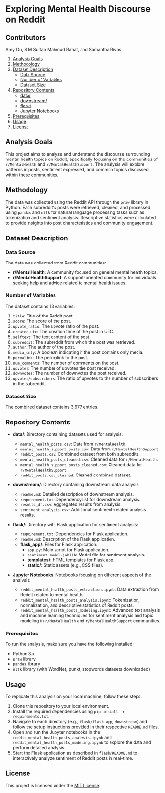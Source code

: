 # Exploring Mental Health Discourse on Reddit

## Contributors 
Amy Ou, S M Sultan Mahmud Rahat, and Samantha Rivas 

1. [Analysis Goals](#analysis-goals)
2. [Methodology](#methodology)
3. [Dataset Description](#dataset-description)
   - [Data Source](#data-source)
   - [Number of Variables](#number-of-variables)
   - [Dataset Size](#dataset-size)
4. [Repository Contents](#repository-contents)
   - [data/](#data)
   - [downstream/](#downstream)
   - [flask/](#flask)
   - [Jupyter Notebooks](#jupyter-notebooks)
5. [Prerequisites](#prerequisites)
6. [Usage](#usage)
7. [License](#license)

## Analysis Goals

This project aims to analyze and understand the discourse surrounding mental health topics on Reddit, specifically focusing on the communities of `r/MentalHealth` and `r/MentalHealthSupport`. The analysis will explore patterns in posts, sentiment expressed, and common topics discussed within these communities.

## Methodology

The data was collected using the Reddit API through the `praw` library in Python. Each subreddit's posts were retrieved, cleaned, and processed using `pandas` and `nltk` for natural language processing tasks such as tokenization and sentiment analysis. Descriptive statistics were calculated to provide insights into post characteristics and community engagement.

## Dataset Description

### Data Source
The data was collected from Reddit communities:
- **r/MentalHealth**: A community focused on general mental health topics.
- **r/MentalHealthSupport**: A support-oriented community for individuals seeking help and advice related to mental health issues.

### Number of Variables
The dataset contains 13 variables:
1. `title`: Title of the Reddit post.
2. `score`: The score of the post.
3. `upvote_ratio`: The upvote ratio of the post.
4. `created_utc`: The creation time of the post in UTC.
5. `selftext`: The text content of the post.
6. `subreddit`: The subreddit from which the post was retrieved.
7. `author`: The author of the post.
8. `media_only`: A boolean indicating if the post contains only media.
9. `permalink`: The permalink to the post.
10. `num_comments`: The number of comments on the post.
11. `upvotes`: The number of upvotes the post received.
12. `downvotes`: The number of downvotes the post received.
13. `upvotes/subscribers`: The ratio of upvotes to the number of subscribers in the subreddit.

### Dataset Size
The combined dataset contains 3,977 entries.

## Repository Contents
- **data/**: Directory containing datasets used for analysis:
  - `mental_health_posts.csv`: Data from `r/MentalHealth`.
  - `mental_health_support_posts.csv`: Data from `r/MentalHealthSupport`.
  - `reddit_posts.csv`: Combined dataset from both subreddits.
  - `mental_health_posts_cleaned.csv`: Cleaned data for `r/MentalHealth`.
  - `mental_health_support_posts_cleaned.csv`: Cleaned data for `r/MentalHealthSupport`.
  - `reddit_posts.csv_cleaned`: Cleaned combined dataset.

- **downstream/**: Directory containing downstream data analysis:
  - `readme.md`: Detailed description of downstream analysis.
  - `requirement.txt`: Dependency list for downstream analysis.
  - `results_df.csv`: Aggregated results from analysis.
  - `sentiment_analysis.csv`: Additional sentiment-related analysis results.

- **flask/**: Directory with Flask application for sentiment analysis:
  - `requirement.txt`: Dependencies for Flask application.
  - `readme.md`: Description of the Flask application.
  - **flask_app/**: Files for Flask application:
    - `app.py`: Main script for Flask application.
    - `sentiment_model.joblib`: Model file for sentiment analysis.
    - **templates/**: HTML templates for Flask app.
    - **static/**: Static assets (e.g., CSS files).

- **Jupyter Notebooks**: Notebooks focusing on different aspects of the analysis:
  - `reddit_mental_health_posts_extraction.ipynb`: Data extraction from Reddit related to mental health.
  - `reddit_mental_health_posts_analysis.ipynb`: Tokenization, normalization, and descriptive statistics of Reddit posts.
  - `reddit_mental_health_posts_modeling.ipynb`: Advanced text analysis and machine learning techniques for sentiment analysis and topic modeling in `r/MentalHealth` and `r/MentalHealthSupport` communities.


### Prerequisites
To run the analysis, make sure you have the following installed:
- Python 3.x
- `praw` library
- `pandas` library
- `nltk` library (with WordNet, punkt, stopwords datasets downloaded)

## Usage

To replicate this analysis on your local machine, follow these steps:

1. Clone this repository to your local environment.
2. Install the required dependencies using `pip install -r requirements.txt`.
3. Navigate to each directory (e.g., `flask/flask_app`, `downstream`) and follow the setup instructions provided in their respective `README.md` files.
4. Open and run the Jupyter notebooks in the `reddit_mental_health_posts_analysis.ipynb` and `reddit_mental_health_posts_modeling.ipynb` to explore the data and perform detailed analysis.
5. Start the Flask application as described in `flask/README.md` to interactively analyze sentiment of Reddit posts in real-time.

## License

This project is licensed under the [MIT License](LICENSE).
